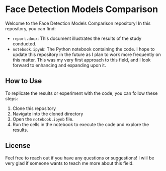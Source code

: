 # Face Detection Models Comparison
Welcome to the Face Detection Models Comparison repository!
In this repository, you can find:
- `report.docx`: This document illustrates the results of the study conducted.
- `notebook.ipynb`: The Python notebook containing the code.
I hope to update this repository in the future as I plan to work more frequently on this matter. This was my very first approach to this field, and I look forward to enhancing and expanding upon it.
## How to Use
To replicate the results or experiment with the code, you can follow these steps:
1. Clone this repository 
2. Navigate into the cloned directory
3. Open the `notebook.ipynb` file.
4. Run the cells in the notebook to execute the code and explore the results.
## License
Feel free to reach out if you have any questions or suggestions! I wiil be very glad if someone wants to teach me more about this field.
